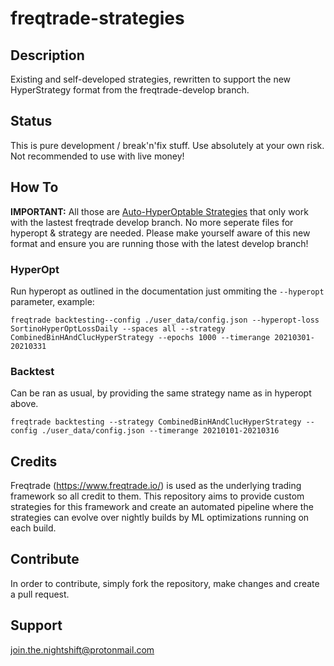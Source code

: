 
# freqtrade-strategies
## Description
Existing and self-developed strategies, rewritten to support the new HyperStrategy format from the freqtrade-develop branch.

## Status
This is pure development / break'n'fix stuff. Use absolutely at your  own risk. Not recommended to use with live money!
## How To
**IMPORTANT:** All those are  [Auto-HyperOptable Strategies](https://github.com/freqtrade/freqtrade/pull/4596) that only work with the lastest freqtrade develop branch. No more seperate files for hyperopt & strategy are needed. Please make yourself aware of this new format and ensure you are running those with the latest develop branch!

### HyperOpt
Run hyperopt as outlined in the documentation just ommiting the `--hyperopt` parameter, example:
```properties
freqtrade backtesting--config ./user_data/config.json --hyperopt-loss SortinoHyperOptLossDaily --spaces all --strategy CombinedBinHAndClucHyperStrategy --epochs 1000 --timerange 20210301-20210331
```
### Backtest
Can be ran as usual, by providing the same strategy name as in hyperopt above.
```properties
freqtrade backtesting --strategy CombinedBinHAndClucHyperStrategy --config ./user_data/config.json --timerange 20210101-20210316
```

## Credits
Freqtrade (https://www.freqtrade.io/) is used as the underlying trading framework so all credit to them. This repository aims to provide custom strategies for this framework and create an automated pipeline where the strategies can evolve over nightly builds by ML optimizations running on each build.

## Contribute
In order to contribute, simply fork the repository, make changes and create a pull request.

## Support
join.the.nightshift@protonmail.com
